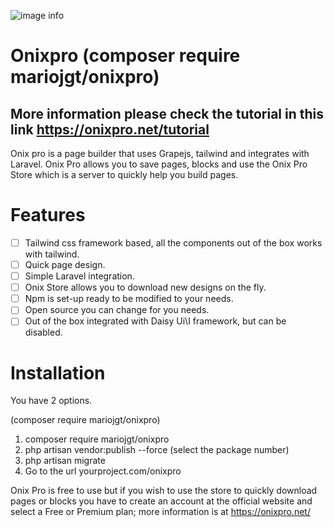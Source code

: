 ![image info](https://raw.githubusercontent.com/mariojgt/onixpro/master/Publish/Public/image/onixpro.png)

# Onixpro (composer require mariojgt/onixpro)

## More information please check the tutorial in this link https://onixpro.net/tutorial

Onix pro is a page builder that uses Grapejs, tailwind and integrates with Laravel. Onix Pro allows you to save pages, blocks and use the Onix Pro Store which is a server to quickly help you build pages.

# Features

- [ ] Tailwind css framework based, all the components out of the box works with tailwind.
- [ ] Quick page design.
- [ ] Simple Laravel integration.
- [ ] Onix Store allows you to download new designs on the fly.
- [ ] Npm is set-up ready to be modified to your needs.
- [ ] Open source you can change for you needs.
- [ ] Out of the box integrated with Daisy Ui\I framework, but can be disabled.

# Installation

You have 2 options.

(composer require mariojgt/onixpro)

1. composer require mariojgt/onixpro
2. php artisan vendor:publish --force  (select the package number)
3. php artisan migrate
4. Go to the url yourproject.com/onixpro

Onix Pro is free to use but if you wish to use the store to quickly download pages or blocks you have to create an account at the official website and select a Free or Premium plan; more information is at https://onixpro.net/
